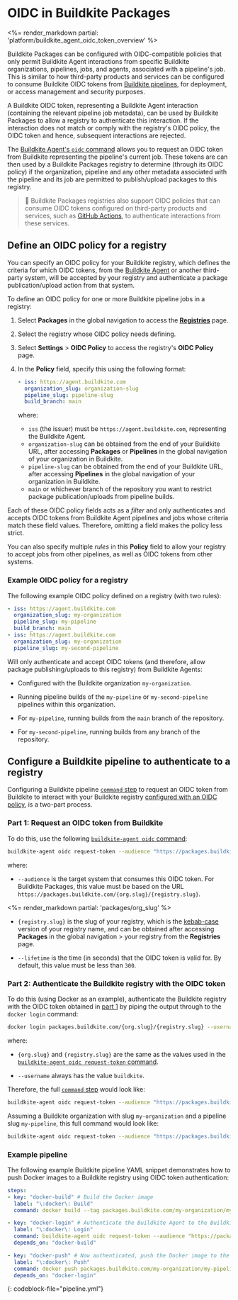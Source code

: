 # OIDC in Buildkite Packages

<%= render_markdown partial: 'platform/buildkite_agent_oidc_token_overview' %>

Buildkite Packages can be configured with OIDC-compatible policies that only permit Buildkite Agent interactions from specific Buildkite organizations, pipelines, jobs, and agents, associated with a pipeline's job. This is similar to how third-party products and services can be configured to consume Buildkite OIDC tokens from [Buildkite pipelines](/docs/pipelines/security/oidc), for deployment, or access management and security purposes.

A Buildkite OIDC token, representing a Buildkite Agent interaction (containing the relevant pipeline job metadata), can be used by Buildkite Packages to allow a registry to authenticate this interaction. If the interaction does not match or comply with the registry's OIDC policy, the OIDC token and hence, subsequent interactions are rejected.

The [Buildkite Agent's `oidc` command](/docs/agent/v3/cli-oidc) allows you to request an OIDC token from Buildkite representing the pipeline's current job. These tokens are can then used by a Buildkite Packages registry to determine (through its OIDC policy) if the organization, pipeline and any other metadata associated with the pipeline and its job are permitted to publish/upload packages to this registry.

> 📘
> Buildkite Packages registries also support OIDC policies that can consume OIDC tokens configured on third-party products and services, such as [GitHub Actions](https://github.com/features/actions), to authenticate interactions from these services.

## Define an OIDC policy for a registry

You can specify an OIDC policy for your Buildkite registry, which defines the criteria for which OIDC tokens, from the [Buildkite Agent](/docs/agent/v3/cli-oidc) or another third-party system, will be accepted by your registry and authenticate a package publication/upload action from that system.

To define an OIDC policy for one or more Buildkite pipeline jobs in a registry:

1. Select **Packages** in the global navigation to access the [**Registries**](https://buildkite.com/organizations/~/packages) page.

1. Select the registry whose OIDC policy needs defining.

1. Select **Settings** > **OIDC Policy** to access the registry's **OIDC Policy** page.

1. In the **Policy** field, specify this using the following format:

    ```yaml
    - iss: https://agent.buildkite.com
      organization_slug: organization-slug
      pipeline_slug: pipeline-slug
      build_branch: main
    ```

    where:
    * `iss` (the issuer) must be `https://agent.buildkite.com`, representing the Buildkite Agent.
    * `organization-slug` can be obtained from the end of your Buildkite URL, after accessing **Packages** or **Pipelines** in the global navigation of your organization in Buildkite.
    * `pipeline-slug` can be obtained from the end of your Buildkite URL, after accessing **Pipelines** in the global navigation of your organization in Buildkite.
    * `main` or whichever branch of the repository you want to restrict package publication/uploads from pipeline builds.

Each of these OIDC policy fields acts as a _filter_ and only authenticates and accepts OIDC tokens from Buildkite Agent pipelines and jobs whose criteria match these field values. Therefore, omitting a field makes the policy less strict.

You can also specify multiple _rules_ in this **Policy** field to allow your registry to accept jobs from other pipelines, as well as OIDC tokens from other systems.

### Example OIDC policy for a registry

The following example OIDC policy defined on a registry (with two rules):

```yaml
- iss: https://agent.buildkite.com
  organization_slug: my-organization
  pipeline_slug: my-pipeline
  build_branch: main
- iss: https://agent.buildkite.com
  organization_slug: my-organization
  pipeline_slug: my-second-pipeline
```

Will only authenticate and accept OIDC tokens (and therefore, allow package publishing/uploads to this registry) from Buildkite Agents:

- Configured with the Buildkite organization `my-organization`.

- Running pipeline builds of the `my-pipeline` or `my-second-pipeline` pipelines within this organization.

- For `my-pipeline`, running builds from the `main` branch of the repository.

- For `my-second-pipeline`, running builds from any branch of the repository.

## Configure a Buildkite pipeline to authenticate to a registry

Configuring a Buildkite pipeline [`command` step](/docs/pipelines/command-step) to request an OIDC token from Buildkite to interact with your Buildkite registry [configured with an OIDC policy](#define-an-oidc-policy-for-a-registry), is a two-part process.

### Part 1: Request an OIDC token from Buildkite

To do this, use the following [`buildkite-agent oidc` command](/docs/agent/v3/cli-oidc):

```bash
buildkite-agent oidc request-token --audience "https://packages.buildkite.com/{org.slug}/{registry.slug}" --lifetime 300
```

where:

- `--audience` is the target system that consumes this OIDC token. For Buildkite Packages, this value must be based on the URL `https://packages.buildkite.com/{org.slug}/{registry.slug}`.

<%= render_markdown partial: 'packages/org_slug' %>

- `{registry.slug}` is the slug of your registry, which is the [kebab-case](https://en.wikipedia.org/wiki/Letter_case#Kebab_case) version of your registry name, and can be obtained after accessing **Packages** in the global navigation > your registry from the **Registries** page.

- `--lifetime` is the time (in seconds) that the OIDC token is valid for. By default, this value must be less than `300`.

### Part 2: Authenticate the Buildkite registry with the OIDC token

To do this (using Docker as an example), authenticate the Buildkite registry with the OIDC token obtained in [part 1](#configure-a-buildkite-pipeline-to-authenticate-to-a-registry-part-1-request-an-oidc-token-from-buildkite) by piping the output through to the `docker login` command:

```bash
docker login packages.buildkite.com/{org.slug}/{registry.slug} --username buildkite --password-stdin
```

where:

- `{org.slug}` and `{registry.slug}` are the same as the values used in the [`buildkite-agent oidc request-token` command](#configure-a-buildkite-pipeline-to-authenticate-to-a-registry-part-1-request-an-oidc-token-from-buildkite).

- `--username` always has the value `buildkite`.

Therefore, the full [`command` step](/docs/pipelines/command-step) would look like:

```bash
buildkite-agent oidc request-token --audience "https://packages.buildkite.com/{org.slug}/{registry.slug}" --lifetime 300 | docker login packages.buildkite.com/{org.slug}/{registry.slug} --username buildkite --password-stdin
```

Assuming a Buildkite organization with slug `my-organization` and a pipeline slug `my-pipeline`, this full command would look like:

```bash
buildkite-agent oidc request-token --audience "https://packages.buildkite.com/my-organization/my-pipeline" --lifetime 300 | docker login packages.buildkite.com/my-organization/my-pipeline --username buildkite --password-stdin
```

### Example pipeline

The following example Buildkite pipeline YAML snippet demonstrates how to push Docker images to a Buildkite registry using OIDC token authentication:

```yml
steps:
- key: "docker-build" # Build the Docker image
  label: "\:docker\: Build"
  command: docker build --tag packages.buildkite.com/my-organization/my-pipeline/my-image:latest .

- key: "docker-login" # Authenticate the Buildkite Agent to the Buildkite Packages registry using an OIDC token
  label: "\:docker\: Login"
  command: buildkite-agent oidc request-token --audience "https://packages.buildkite.com/my-organization/my-pipeline" --lifetime 300 | docker login packages.buildkite.com/my-organization/my-pipeline --username buildkite --password-stdin
  depends_on: "docker-build"

- key: "docker-push" # Now authenticated, push the Docker image to the registry
  label: "\:docker\: Push"
  command: docker push packages.buildkite.com/my-organization/my-pipeline/my-pipeline/my-image:latest
  depends_on: "docker-login"

```
{: codeblock-file="pipeline.yml"}
